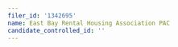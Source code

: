 ```yaml
---
filer_id: '1342695'
name: East Bay Rental Housing Association PAC
candidate_controlled_id: ''
---
```

